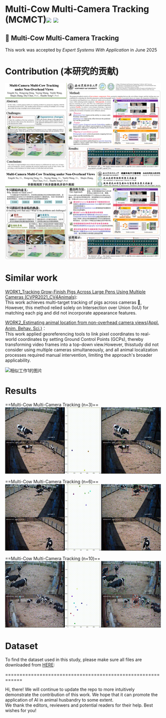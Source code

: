 # Multi-Cow Multi-Camera Tracking (MCMCT)![](https://img.shields.io/badge/contributor-XingshiXu-brightgreen.svg)  ![](https://img.shields.io/badge/State-Updating-orange.svg)
## 📖 Multi-Cow Multi-Camera Tracking  

This work was accepted by _Expert Systems With Application_ in June 2025
  
# Contribution (本研究的贡献)  
![示例图片0](https://github.com/XingshiXu/MCMCT/blob/main/%E6%B5%B7%E6%8A%A5_02.jpg)  
![示例图片1](https://github.com/XingshiXu/MCMCT/blob/main/%E8%AE%BA%E6%96%87.jpg)  

   
# Similar work  
[WORK1_Tracking Grow-Finish Pigs Across Large Pens Using Multiple Cameras (CVPR2021_CV4Animals)](https://drive.google.com/file/d/1ecdUNkKhlcNxA0ZbvaZBc8qJdrLHAmUV/view):  
This work achieves multi-target tracking of pigs across cameras 🐖, However, this method relied solely on Intersection over Union (IoU) for matching each pig and did not incorporate appearance features.  

[WORK2_Estimating animal location from non-overhead camera views(Appl. Anim. Behav. Sci.)](https://www.sciencedirect.com/science/article/pii/S0168159123002046)：  
This work applied georeferencing tools to link pixel coordinates to real-world coordinates by setting Ground Control Points (GCPs), thereby transforming video frames into a top-down view.However, thisstudy did not consider using multiple cameras simultaneously, and all animal localization processes required manual intervention, limiting the approach's broader applicability.  

![相似工作1的图片](https://github.com/XingshiXu/MCMCT/blob/main/multicam-tracking-of-pigs.gif)    

# Results  
==Multi-Cow Multi-Camera Tracking (n=3)==  
![示例图片demo3](https://github.com/XingshiXu/MCMCT/blob/main/DEMO3fast%2000_00_00-00_00_30.gif)  
   
==Multi-Cow Multi-Camera Tracking  (n=6)==  
![示例图片demo3](https://github.com/XingshiXu/MCMCT/blob/main/DEMO6fast%2000_00_00-00_00_30.gif)   
  
==Multi-Cow Multi-Camera Tracking (n=10)==  
![示例图片demo3](https://github.com/XingshiXu/MCMCT/blob/main/DEMO10.gif)    
 
#  Dataset  
To find the dataset used in this study, please make sure all files are downloaded from [HERE](https://pan.baidu.com/s/1bgr4MZR-M1RbucQ1gV_HLw):  


  

============================================================   
  
Hi, there! We will continue to update the repo to more intuitively demonstrate the contribution of this work. We hope that it can promote the application of AI in animal husbandry to some extent.   
We thank the editors, reviewers and potential readers for their help. Best wishes for you!   

